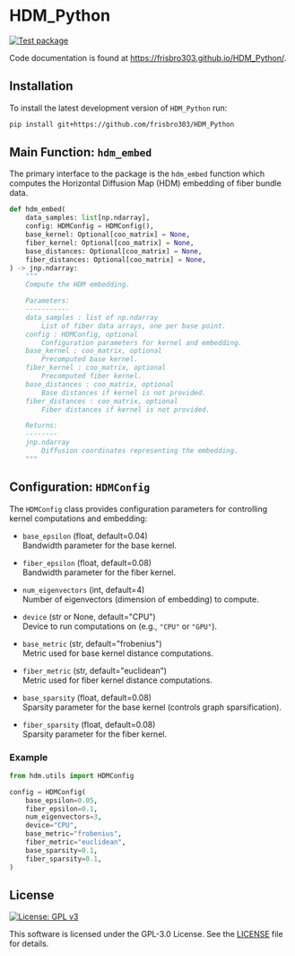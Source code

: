 # HDM_Python
[![Test package](https://github.com/frisbro303/HDM_Python/actions/workflows/test.yml/badge.svg)](https://github.com/frisbro303/HDM_Python/actions/workflows/test.yml)

Code documentation is found at https://frisbro303.github.io/HDM_Python/.

## Installation
To install the latest development version of `HDM_Python` run:
```bash
pip install git+https://github.com/frisbro303/HDM_Python
```

## Main Function: `hdm_embed`

The primary interface to the package is the `hdm_embed` function which computes the Horizontal Diffusion Map (HDM) embedding of fiber bundle data.

```python
def hdm_embed(
    data_samples: list[np.ndarray],
    config: HDMConfig = HDMConfig(),
    base_kernel: Optional[coo_matrix] = None,
    fiber_kernel: Optional[coo_matrix] = None,
    base_distances: Optional[coo_matrix] = None,
    fiber_distances: Optional[coo_matrix] = None,
) -> jnp.ndarray:
    """
    Compute the HDM embedding.

    Parameters:
    -----------
    data_samples : list of np.ndarray
        List of fiber data arrays, one per base point.
    config : HDMConfig, optional
        Configuration parameters for kernel and embedding.
    base_kernel : coo_matrix, optional
        Precomputed base kernel.
    fiber_kernel : coo_matrix, optional
        Precomputed fiber kernel.
    base_distances : coo_matrix, optional
        Base distances if kernel is not provided.
    fiber_distances : coo_matrix, optional
        Fiber distances if kernel is not provided.

    Returns:
    --------
    jnp.ndarray
        Diffusion coordinates representing the embedding.
    """
```

## Configuration: `HDMConfig`

The `HDMConfig` class provides configuration parameters for controlling kernel computations and embedding:

- `base_epsilon` (float, default=0.04)  
  Bandwidth parameter for the base kernel.

- `fiber_epsilon` (float, default=0.08)  
  Bandwidth parameter for the fiber kernel.

- `num_eigenvectors` (int, default=4)  
  Number of eigenvectors (dimension of embedding) to compute.

- `device` (str or None, default="CPU")  
  Device to run computations on (e.g., `"CPU"` or `"GPU"`).

- `base_metric` (str, default="frobenius")  
  Metric used for base kernel distance computations.

- `fiber_metric` (str, default="euclidean")  
  Metric used for fiber kernel distance computations.

- `base_sparsity` (float, default=0.08)  
  Sparsity parameter for the base kernel (controls graph sparsification).

- `fiber_sparsity` (float, default=0.08)  
  Sparsity parameter for the fiber kernel.

### Example

```python
from hdm.utils import HDMConfig

config = HDMConfig(
    base_epsilon=0.05,
    fiber_epsilon=0.1,
    num_eigenvectors=3,
    device="CPU",
    base_metric="frobenius",
    fiber_metric="euclidean",
    base_sparsity=0.1,
    fiber_sparsity=0.1,
)
```

## License
[![License: GPL v3](https://img.shields.io/badge/License-GPLv3-blue.svg)](https://www.gnu.org/licenses/gpl-3.0)

This software is licensed under the GPL-3.0 License. See the [LICENSE](https://github.com/frisbro303/SignDNE/blob/2347bf47a35affe612ac8d60e64805a3f1891951/LICENSE) file for details. 

